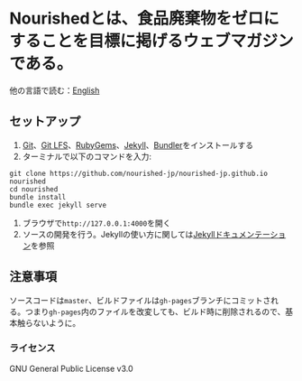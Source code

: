 # Nourishedとは、食品廃棄物をゼロにすることを目標に掲げるウェブマガジンである。

他の言語で読む：[English](README.en.md)

## セットアップ

1. [Git](https://git-scm.com/)、[Git LFS](https://git-lfs.github.com/)、[RubyGems](https://rubygems.org/)、[Jekyll](https://jekyllrb.com/)、[Bundler](http://bundler.io/)をインストールする
1. ターミナルで以下のコマンドを入力:
```
git clone https://github.com/nourished-jp/nourished-jp.github.io nourished
cd nourished
bundle install
bundle exec jekyll serve
```
1. ブラウザで``http://127.0.0.1:4000``を開く
1. ソースの開発を行う。Jekyllの使い方に関しては[Jekyllドキュメンテーション](https://jekyllrb.com/docs/home/)を参照

## 注意事項

ソースコードは``master``、ビルドファイルは``gh-pages``ブランチにコミットされる。つまり``gh-pages``内のファイルを改変しても、ビルド時に削除されるので、基本触らないように。

### ライセンス

GNU General Public License v3.0
